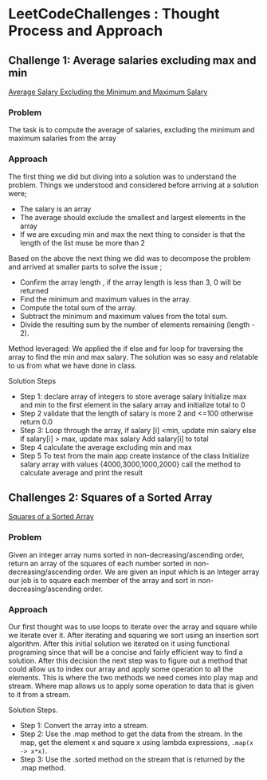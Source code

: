 # LeetCodeChallenges : Thought Process and Approach

## Challenge 1: Average salaries excluding max and min 
 [Average Salary Excluding the Minimum and Maximum Salary](https://leetcode.com/problems/average-salary-excluding-the-minimum-and-maximum-salary/description/)
### Problem
The task is to compute the average of salaries, excluding the minimum and maximum salaries from the array

### Approach 

The first thing we did but diving into a solution was to understand the problem. Things we understood and considered before arriving at a solution were;

* The salary is an array
* The average should exclude the smallest and largest elements in the array
* If we are excuding min and max the next thing to consider is that the length of the list muse be more than 2

Based on the above the next thing we did was to decompose the problem and arrived at smaller parts to solve the issue ;
* Confirm the array length , if the array length is less than 3, 0 will be returned 
*  Find the minimum and maximum values in the array.
* Compute the total sum of the array.
* Subtract the minimum and maximum values from the total sum.
* Divide the resulting sum by the number of elements remaining (length - 2).

Method leveraged: We applied the if else and for loop for traversing the array to find the min and max salary. 
The solution was so easy and relatable to us from what we have done in class.

Solution Steps 
* Step 1:
declare array of integers to store average salary
Initialize max and min to the first element in the salary array and initialize total to 0
* Step 2
validate that the length of salary is more 2 and <=100 otherwise return 0.0
* Step 3:
Loop through the array, if salary [i] <min, update min salary
else if salary[i] > max, update max salary
Add salary[i] to total
* Step 4
calculate the average excluding min and max
* Step 5
To test from the main app
create instance of the class
Initialize salary array with values {4000,3000,1000,2000}
call the method to calculate average and print the result

## Challenges 2: Squares of a Sorted Array
[Squares of a Sorted Array](https://leetcode.com/problems/squares-of-a-sorted-array/)

### Problem
Given an integer array nums sorted in non-decreasing/ascending order, return an array of the squares of each number sorted in non-decreasing/ascending order.
We are given an input which is an Integer array our job is to square each member of the array and sort in non-decreasing/ascending order.

### Approach
Our first thought was to use loops to iterate over the array and square while we iterate over it. After iterating and squaring we sort using an insertion sort algorithm. After this initial solution we iterated on it using functional programing since that will be a concise and fairly efficient way to find a solution. After this decision the next step was to figure out a method that could allow us to index our array and apply some operation to all the elements. This is where the two methods we need comes into play map and stream. Where map allows us to apply some operation to data that is given to it from a stream. 

Solution Steps.
* Step 1:
  Convert the array into a stream.
* Step 2:
  Use the .map method to get the data from the stream. In the map, get the element x and square x using lambda expressions, `.map(x -> x*x)`.
* Step 3:
  Use the .sorted method on the stream that is returned by the .map method. 
    
  
  



